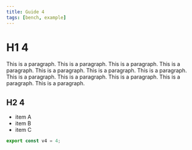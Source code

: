 ```yaml
---
title: Guide 4
tags: [bench, example]
---
```


# H1 4

This is a paragraph. This is a paragraph. This is a paragraph. This is a paragraph. This is a paragraph. This is a paragraph. This is a paragraph. This is a paragraph. This is a paragraph. This is a paragraph. This is a paragraph. This is a paragraph. 

## H2 4

- item A
- item B
- item C

```ts
export const v4 = 4;
```
